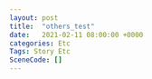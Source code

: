 ```yaml
---
layout: post
title:  "others_test"
date:   2021-02-11 08:00:00 +0000
categories: Etc
Tags: Story Etc
SceneCode: []
---
```

